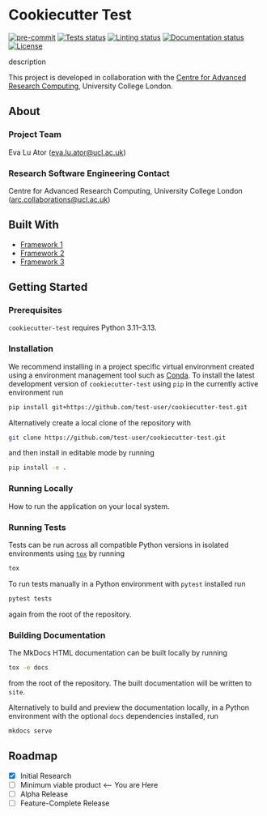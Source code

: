 # Cookiecutter Test

[![pre-commit](https://img.shields.io/badge/pre--commit-enabled-brightgreen?logo=pre-commit&logoColor=white)](https://github.com/pre-commit/pre-commit)
[![Tests status][tests-badge]][tests-link]
[![Linting status][linting-badge]][linting-link]
[![Documentation status][documentation-badge]][documentation-link]
[![License][license-badge]](./LICENSE.md)

<!-- prettier-ignore-start -->
[tests-badge]:              https://github.com/test-user/cookiecutter-test/actions/workflows/tests.yml/badge.svg
[tests-link]:               https://github.com/test-user/cookiecutter-test/actions/workflows/tests.yml
[linting-badge]:            https://github.com/test-user/cookiecutter-test/actions/workflows/linting.yml/badge.svg
[linting-link]:             https://github.com/test-user/cookiecutter-test/actions/workflows/linting.yml
[documentation-badge]:      https://github.com/test-user/cookiecutter-test/actions/workflows/docs.yml/badge.svg
[documentation-link]:       https://github.com/test-user/cookiecutter-test/actions/workflows/docs.yml
[license-badge]:            https://img.shields.io/badge/License-MIT-yellow.svg
<!-- prettier-ignore-end -->

description

This project is developed in collaboration with the
[Centre for Advanced Research Computing](https://ucl.ac.uk/arc), University
College London.

## About

### Project Team

Eva Lu Ator ([eva.lu.ator@ucl.ac.uk](mailto:eva.lu.ator@ucl.ac.uk))

<!-- TODO: how do we have an array of collaborators ? -->

### Research Software Engineering Contact

Centre for Advanced Research Computing, University College London
([arc.collaborations@ucl.ac.uk](mailto:arc.collaborations@ucl.ac.uk))

## Built With

<!-- TODO: can cookiecutter make a list of frameworks? -->

- [Framework 1](https://something.com)
- [Framework 2](https://something.com)
- [Framework 3](https://something.com)

## Getting Started

### Prerequisites

<!-- Any tools or versions of languages needed to run code. For example specific Python or Node versions. Minimum hardware requirements also go here. -->

`cookiecutter-test` requires Python 3.11&ndash;3.13.

### Installation

<!-- How to build or install the application. -->

We recommend installing in a project specific virtual environment created using
a environment management tool such as
[Conda](https://docs.conda.io/projects/conda/en/stable/). To install the latest
development version of `cookiecutter-test` using `pip` in the currently active
environment run

```sh
pip install git+https://github.com/test-user/cookiecutter-test.git
```

Alternatively create a local clone of the repository with

```sh
git clone https://github.com/test-user/cookiecutter-test.git
```

and then install in editable mode by running

```sh
pip install -e .
```

### Running Locally

How to run the application on your local system.

### Running Tests

<!-- How to run tests on your local system. -->

Tests can be run across all compatible Python versions in isolated environments
using [`tox`](https://tox.wiki/en/latest/) by running

```sh
tox
```

To run tests manually in a Python environment with `pytest` installed run

```sh
pytest tests
```

again from the root of the repository.

### Building Documentation

The MkDocs HTML documentation can be built locally by running

```sh
tox -e docs
```

from the root of the repository. The built documentation will be written to
`site`.

Alternatively to build and preview the documentation locally, in a Python
environment with the optional `docs` dependencies installed, run

```sh
mkdocs serve
```

## Roadmap

- [x] Initial Research
- [ ] Minimum viable product <-- You are Here
- [ ] Alpha Release
- [ ] Feature-Complete Release
